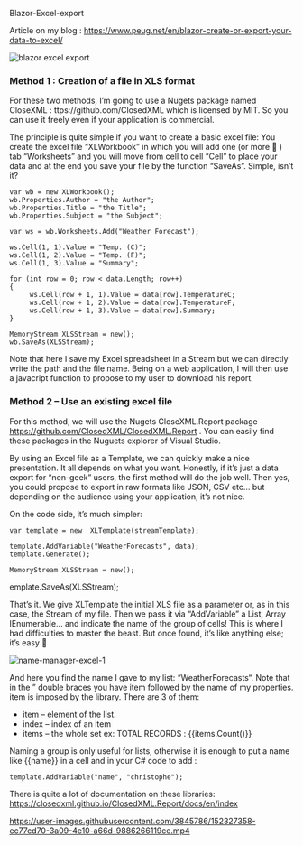 Blazor-Excel-export

Article on my blog : https://www.peug.net/en/blazor-create-or-export-your-data-to-excel/ 

![blazor excel export](https://user-images.githubusercontent.com/3845786/152016618-1aad643c-649a-41fb-afaa-8713023734df.png)



### Method 1 : Creation of a file in XLS format

For these two methods, I’m going to use a Nugets package named CloseXML : ttps://github.com/ClosedXML  which is licensed by MIT. So you can use it freely even if your application is commercial.

The principle is quite simple if you want to create a basic excel file: You create the excel file “XLWorkbook” in which you will add one (or more 🙂 ) tab “Worksheets” and you will move from cell to cell “Cell” to place your data and at the end you save your file by the function “SaveAs”. Simple, isn’t it?

```
var wb = new XLWorkbook();
wb.Properties.Author = "the Author";
wb.Properties.Title = "the Title";
wb.Properties.Subject = "the Subject";
  
var ws = wb.Worksheets.Add("Weather Forecast");
  
ws.Cell(1, 1).Value = "Temp. (C)";
ws.Cell(1, 2).Value = "Temp. (F)";
ws.Cell(1, 3).Value = "Summary";
  
for (int row = 0; row < data.Length; row++)
{
     ws.Cell(row + 1, 1).Value = data[row].TemperatureC;
     ws.Cell(row + 1, 2).Value = data[row].TemperatureF;
     ws.Cell(row + 1, 3).Value = data[row].Summary;
}
  
MemoryStream XLSStream = new();
wb.SaveAs(XLSStream);
```

Note that here I save my Excel spreadsheet in a Stream but we can directly write the path and the file name. Being on a web application, I will then use a javacript function to propose to my user to download his report.

### Method 2 – Use an existing excel file

For this method, we will use the Nugets CloseXML.Report package https://github.com/ClosedXML/ClosedXML.Report . You can easily find these packages in the Nuguets explorer of Visual Studio.

By using an Excel file as a Template, we can quickly make a nice presentation. It all depends on what you want. Honestly, if it’s just a data export for “non-geek” users, the first method will do the job well. Then yes, you could propose to export in raw formats like JSON, CSV etc… but depending on the audience using your application, it’s not nice.

On the code side, it’s much simpler:
```
var template = new  XLTemplate(streamTemplate);
  
template.AddVariable("WeatherForecasts", data);
template.Generate();
  
MemoryStream XLSStream = new();
```
emplate.SaveAs(XLSStream);

That’s it. We give XLTemplate the initial XLS file as a parameter or, as in this case, the Stream of my file. Then we pass it via “AddVariable” a List, Array IEnumerable… and indicate the name of the group of cells! This is where I had difficulties to master the beast. But once found, it’s like anything else; it’s easy 🙂

![name-manager-excel-1](https://user-images.githubusercontent.com/3845786/154007896-01e73e6b-1c47-4be0-acf8-b37a9e08809c.png)

And here you find the name I gave to my list: “WeatherForecasts“. Note that in the ” double braces you have item followed by the name of my properties. item is imposed by the library. There are 3 of them:

* item – element of the list.
* index – index of an item
* items – the whole set ex: TOTAL RECORDS : {{items.Count()}}

Naming a group is only useful for lists, otherwise it is enough to put a name like {{name}} in a cell and in your C# code to add :

```
template.AddVariable("name", "christophe");
```

There is quite a lot of documentation on these libraries: https://closedxml.github.io/ClosedXML.Report/docs/en/index


https://user-images.githubusercontent.com/3845786/152327358-ec77cd70-3a09-4e10-a66d-9886266119ce.mp4
